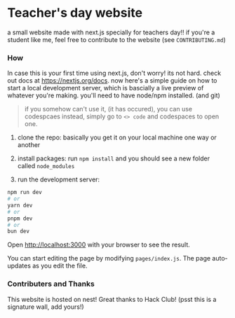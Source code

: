 # Teacher's day website
a small website made with next.js specially for teachers day!! if you're a student like me, feel free to contribute to the website (see `CONTRIBUTING.md`)

### How
In case this is your first time using next.js, don't worry! its not hard. check out docs at https://nextjs.org/docs. now here's a simple guide on how to start a local development server, which is bascially a live preview of whatever you're making. you'll need to have node/npm installed. (and git)

> if you somehow can't use it, (it has occured), you can use codespcaes instead, simply go to `<> code` and codespaces to open one.

1. clone the repo: basically you get it on your local machine one way or another

2. install packages: run `npm install` and you should see a new folder called `node_modules`

3. run the development server:

```bash
npm run dev
# or
yarn dev
# or
pnpm dev
# or
bun dev
```

Open [http://localhost:3000](http://localhost:3000) with your browser to see the result.

You can start editing the page by modifying `pages/index.js`. The page auto-updates as you edit the file.

### Contributers and Thanks
This website is hosted on nest! Great thanks to Hack Club! (psst this is a signature wall, add yours!)
